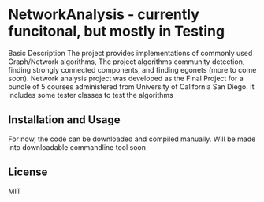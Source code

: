 # NetworkAnalysis - currently funcitonal, but mostly in Testing
Basic Description
The project provides implementations of commonly used Graph/Network algorithms, 
The project algorithms community detection, finding strongly connected components, and finding egonets (more to come soon). 
Network analysis project was developed as the Final Project for a bundle of 5 courses administered from University of California San Diego. 
It includes some tester classes to test the algorithms

## Installation and Usage
For now, the code can be downloaded and compiled manually. Will be made into downloadable commandline tool soon

## License 
MIT
